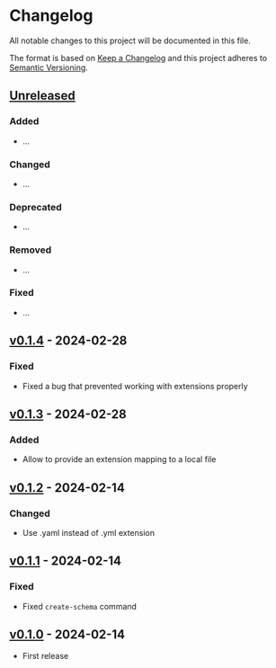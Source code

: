 # Changelog

All notable changes to this project will be documented in this file.

The format is based on [Keep a Changelog](http://keepachangelog.com/en/1.0.0/)
and this project adheres to [Semantic Versioning](http://semver.org/spec/v2.0.0.html).

## [Unreleased]

### Added

- ...

### Changed

- ...

### Deprecated

- ...

### Removed

- ...

### Fixed

- ...

## [v0.1.4] - 2024-02-28

### Fixed

- Fixed a bug that prevented working with extensions properly

## [v0.1.3] - 2024-02-28

### Added

- Allow to provide an extension mapping to a local file

## [v0.1.2] - 2024-02-14

### Changed

- Use .yaml instead of .yml extension

## [v0.1.1] - 2024-02-14

### Fixed

- Fixed `create-schema` command

## [v0.1.0] - 2024-02-14

- First release

[Unreleased]: <https://github.com/radiantearth/stac-spec/compare/v0.1.4...main>
[v0.1.4]: <https://github.com/radiantearth/stac-spec/compare/v0.1.3...v0.1.4>
[v0.1.3]: <https://github.com/radiantearth/stac-spec/compare/v0.1.2...v0.1.3>
[v0.1.2]: <https://github.com/radiantearth/stac-spec/compare/v0.1.1...v0.1.2>
[v0.1.1]: <https://github.com/radiantearth/stac-spec/compare/v0.1.0...v0.1.1>
[v0.1.0]: <https://github.com/radiantearth/stac-spec/tree/v0.1.0>
